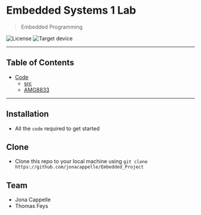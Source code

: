 # Embedded Systems 1 Lab

> Embedded Programming

![License](https://img.shields.io/badge/license-GNU%20GPL%20v3.0-blue.svg)
![Target device](https://img.shields.io/badge/target%20device-EFM32HG322F64G-yellow.svg)



---

## Table of Contents

- [Code](Embedded_1_AMG8833_Temp_Sensor)
  * [src](Embedded_1_AMG8833_Temp_Sensor/src)
  * [AMG8833](Embedded_1_AMG8833_Temp_Sensor/AMG8833)


---

## Installation

- All the `code` required to get started


## Clone

- Clone this repo to your local machine using `git clone https://github.com/jonacappelle/Embedded_Project`



## Team

- Jona Cappelle
- Thomas Feys



